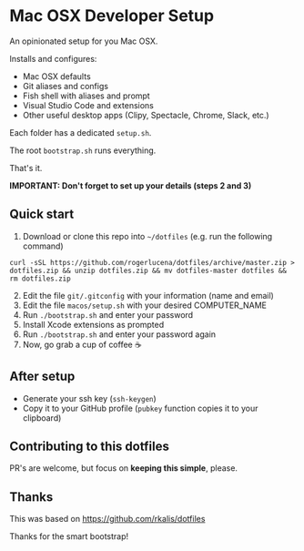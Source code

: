 # Mac OSX Developer Setup

An opinionated setup for you Mac OSX. 

Installs and configures:

- Mac OSX defaults
- Git aliases and configs
- Fish shell with aliases and prompt
- Visual Studio Code and extensions
- Other useful desktop apps (Clipy, Spectacle, Chrome, Slack, etc.)

Each folder has a dedicated `setup.sh`. 

The root `bootstrap.sh` runs everything. 

That's it.

**IMPORTANT: Don't forget to set up your details (steps 2 and 3)**

## Quick start

1. Download or clone this repo into `~/dotfiles` (e.g. run the following command)

`curl -sSL https://github.com/rogerlucena/dotfiles/archive/master.zip > dotfiles.zip && unzip dotfiles.zip && mv dotfiles-master dotfiles && rm dotfiles.zip`

2. Edit the file `git/.gitconfig` with your information (name and email)
3. Edit the file `macos/setup.sh` with your desired COMPUTER_NAME
4. Run `./bootstrap.sh` and enter your password
5. Install Xcode extensions as prompted
6. Run `./bootstrap.sh` and enter your password again
7. Now, go grab a cup of coffee :coffee:

## After setup

- Generate your ssh key (`ssh-keygen`)
- Copy it to your GitHub profile (`pubkey` function copies it to your clipboard)

## Contributing to this dotfiles

PR's are welcome, but focus on **keeping this simple**, please.

## Thanks

This was based on https://github.com/rkalis/dotfiles

Thanks for the smart bootstrap!